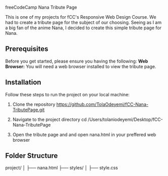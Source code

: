 freeCodeCamp Nana Tribute Page

This is one of my projects for fCC's Responsive Web Design Course. We had to create a tribute page for the subject of our choosing. Seeing as I am a big fan of the anime Nana, I decided to create this simple tribute page for Nana. 

## Prerequisites

Before you get started, please ensure you having the following:
**Web Browser:** You will need a web browser installed to view the tribute page.

## Installation

Follow these steps to run the project on your local machine:

1. Clone the repository
https://github.com/TolaOdeyemi/fCC-Nana-TributePage.git

2. Navigate to the project directory
cd /Users/tolaniodeyemi/Desktop/fCC-Nana-TributePage

3. Open the tribute page and and open nana.html in your preffered web browser

## Folder Structure

project/
│
├── nana.html
├── styles/
│ ├── style.css
